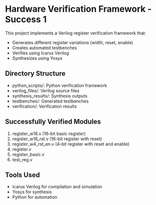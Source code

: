 # Hardware Verification Framework - Success 1

This project implements a Verilog register verification framework that:
- Generates different register variations (width, reset, enable)
- Creates automated testbenches
- Verifies using Icarus Verilog
- Synthesizes using Yosys

## Directory Structure
- python_scripts/: Python verification framework
- verilog_files/: Verilog source files
- synthesis_results/: Synthesis outputs
- testbenches/: Generated testbenches
- verification/: Verification results

## Successfully Verified Modules
1. register_w16.v (16-bit basic register)
2. register_w16_rst.v (16-bit register with reset)
3. register_w4_rst_en.v (4-bit register with reset and enable)
4. register.v
5. register_basic.v
6. test_reg.v

## Tools Used
- Icarus Verilog for compilation and simulation
- Yosys for synthesis
- Python for automation
